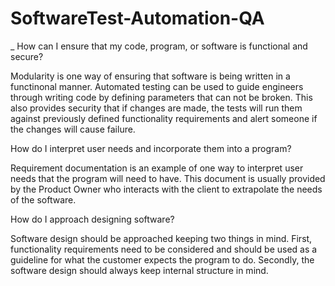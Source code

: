 # SoftwareTest-Automation-QA
_
How can I ensure that my code, program, or software is functional and secure?

Modularity is one way of ensuring that software is being written in a functinonal manner. Automated testing can be used to guide engineers through writing code by defining 
parameters that can not be broken. This also provides security that if changes are made, the tests will run them against previously defined functionality requirements and alert 
someone if the changes will cause failure.

How do I interpret user needs and incorporate them into a program?

Requirement documentation is an example of one way to interpret user needs that the program will need to have. This document is usually provided by the Product Owner who interacts 
with the client to extrapolate the needs of the software.

How do I approach designing software?

Software design should be approached keeping two things in mind. First, functionality requirements need to be considered and should be used as a guideline for what the customer 
expects the program to do. Secondly, the software design should always keep internal structure in mind.
